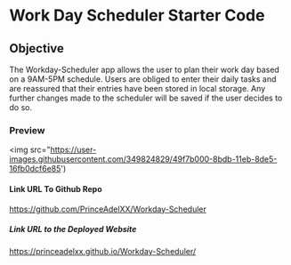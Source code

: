 # Work Day Scheduler Starter Code

## Objective

The Workday-Scheduler app allows the user to plan their work day based on a 9AM-5PM schedule. Users are obliged to enter their daily tasks and are reassured that their entries have been stored in local storage. Any further changes made to the scheduler will be saved if the user decides to do so. 

### Preview

<img src="https://user-images.githubusercontent.com/349824829/49f7b000-8bdb-11eb-8de5-16fb0dcf6e85')




#### Link URL To Github Repo

https://github.com/PrinceAdelXX/Workday-Scheduler

##### Link URL to the Deployed Website

https://princeadelxx.github.io/Workday-Scheduler/
